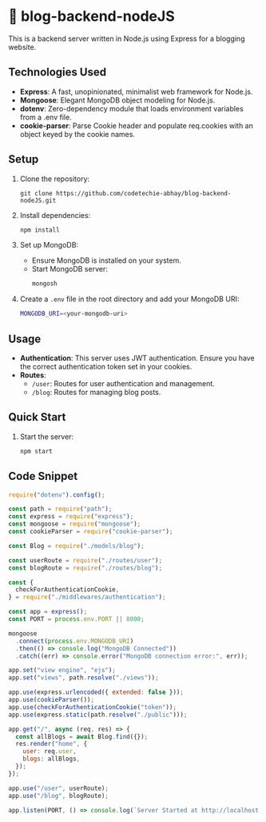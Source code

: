 # 🚀 blog-backend-nodeJS

This is a backend server written in Node.js using Express for a blogging website.

## Technologies Used

- **Express**: A fast, unopinionated, minimalist web framework for Node.js.
- **Mongoose**: Elegant MongoDB object modeling for Node.js.
- **dotenv**: Zero-dependency module that loads environment variables from a .env file.
- **cookie-parser**: Parse Cookie header and populate req.cookies with an object keyed by the cookie names.

## Setup

1. Clone the repository:
   ```
   git clone https://github.com/codetechie-abhay/blog-backend-nodeJS.git
   ```

2. Install dependencies:
   ```bash
   npm install
   ```

3. Set up MongoDB:
   - Ensure MongoDB is installed on your system.
   - Start MongoDB server:
     ```bash
     mongosh
     ```

4. Create a `.env` file in the root directory and add your MongoDB URI:
   ```bash
   MONGODB_URI=<your-mongodb-uri>
   ```

## Usage

- **Authentication**: This server uses JWT authentication. Ensure you have the correct authentication token set in your cookies.
- **Routes**:
  - `/user`: Routes for user authentication and management.
  - `/blog`: Routes for managing blog posts.

## Quick Start

1. Start the server:
   ```bash
   npm start
   ```

## Code Snippet

```javascript
require("dotenv").config();

const path = require("path");
const express = require("express");
const mongoose = require("mongoose");
const cookieParser = require("cookie-parser");

const Blog = require("./models/blog");

const userRoute = require("./routes/user");
const blogRoute = require("./routes/blog");

const {
  checkForAuthenticationCookie,
} = require("./middlewares/authentication");

const app = express();
const PORT = process.env.PORT || 8000;

mongoose
  .connect(process.env.MONGODB_URI)
  .then(() => console.log("MongoDB Connected"))
  .catch((err) => console.error("MongoDB connection error:", err));

app.set("view engine", "ejs");
app.set("views", path.resolve("./views"));

app.use(express.urlencoded({ extended: false }));
app.use(cookieParser());
app.use(checkForAuthenticationCookie("token"));
app.use(express.static(path.resolve("./public")));

app.get("/", async (req, res) => {
  const allBlogs = await Blog.find({});
  res.render("home", {
    user: req.user,
    blogs: allBlogs,
  });
});

app.use("/user", userRoute);
app.use("/blog", blogRoute);

app.listen(PORT, () => console.log(`Server Started at http://localhost:${PORT}`));
```
